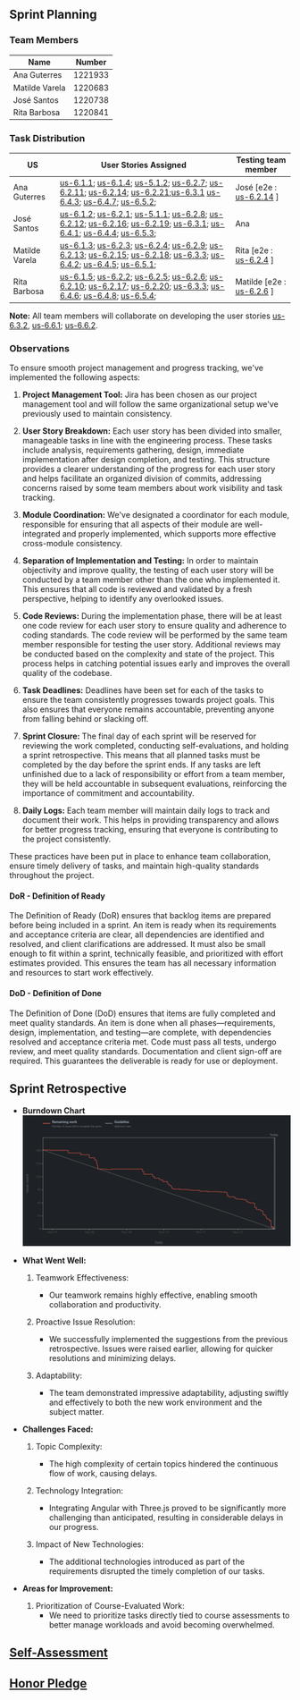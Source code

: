 ## Sprint Planning

### Team Members

| Name           | Number  |
|----------------|---------|
| Ana Guterres   | 1221933 |
| Matilde Varela | 1220683 |
| José Santos    | 1220738 |
| Rita Barbosa   | 1220841 |

### Task Distribution

| US             | User Stories Assigned                                                                                                                                                                                                                                                                                                                                                                                                                                                       | Testing team member                                      |
|----------------|-----------------------------------------------------------------------------------------------------------------------------------------------------------------------------------------------------------------------------------------------------------------------------------------------------------------------------------------------------------------------------------------------------------------------------------------------------------------------------|----------------------------------------------------------|
| Ana Guterres   | [us-6.1.1](./1221933/us-6.1.1/readme.md); [us-6.1.4](./1221933/us-6.1.4/readme.md); [us-5.1.2](1221933/us-5.1.2/readme.md); [us-6.2.7](1221933/us-6.2.7/readme.md); [us-6.2.11](1221933/us-6.2.11/readme.md); [us-6.2.14](1221933/us-6.2.14/readme.md); [us-6.2.21](1221933/us-6.2.21/readme.md);[us-6.3.1](./us-6.3.1/readme.md) [us-6.4.3](./1221933/us-6.4.3/readme.md); [us-6.4.7](./1221933/us-6.4.7/readme.md); [us-6.5.2](./1221933/us-6.5.2/readme.md);             | José [e2e : [us-6.2.14](1221933/us-6.2.14/readme.md) ]   |
| José Santos    | [us-6.1.2](./1220738/us-6.1.2/readme.md); [us-6.2.1](./1220738/us-6.2.1/readme.md); [us-5.1.1](1220738/us-5.1.1/readme.md); [us-6.2.8](./1220738/us-6.2.8/readme.md); [us-6.2.12](./1220738/us-6.2.12/readme.md); [us-6.2.16](./1220738/us-6.2.16/readme.md); [us-6.2.19](./1220738/us-6.2.19/readme.md); [us-6.3.1](./us-6.3.1/readme.md); [us-6.4.1](./1220738/us-6.4.1/readme.md); [us-6.4.4](./1220738/us-6.4.4/readme.md); [us-6.5.3](./1220738/us-6.5.3/readme.md);   | Ana                                                      |
| Matilde Varela | [us-6.1.3](./1220683/us-6.1.3/readme.md); [us-6.2.3](1220683/us-6.2.3/readme.md); [us-6.2.4](1220683/us-6.2.4/readme.md); [us-6.2.9](1220683/us-6.2.9/readme.md); [us-6.2.13](1220683/us-6.2.13/readme.md); [us-6.2.15](1220683/us-6.2.15/readme.md); [us-6.2.18](1220683/us-6.2.18/readme.md); [us-6.3.3](./us-6.3.3/readme.md); [us-6.4.2](./1220683/us-6.4.2/readme.md); [us-6.4.5](./1220683/us-6.4.5/readme.md); [us-6.5.1](./1220683/us-6.5.1/readme.md);             | Rita  [e2e : [us-6.2.4](1220683/us-6.2.4/readme.md) ]    |
| Rita Barbosa   | [us-6.1.5](./1220841/us-6.1.5/readme.md); [us-6.2.2](./1220841/us-6.2.2/readme.md); [us-6.2.5](./1220841/us-6.2.5/readme.md); [us-6.2.6](./1220841/us-6.2.6/readme.md); [us-6.2.10](./1220841/us-6.2.10/readme.md); [us-6.2.17](./1220841/us-6.2.17/readme.md); [us-6.2.20](./1220841/us-6.2.20/readme.md); [us-6.3.3](./us-6.3.3/readme.md); [us-6.4.6](./1220841/us-6.4.6/readme.md); [us-6.4.8](./1220841/us-6.4.8/readme.md); [us-6.5.4](./1220841/us-6.5.4/readme.md); | Matilde  [e2e : [us-6.2.6](1220841/us-6.2.6/readme.md) ] |

**Note:** All team members will collaborate on developing the user
stories [us-6.3.2](./us-6.3.2/readme.md), [us-6.6.1](./us-6.6.1/readme.md); [us-6.6.2](./us-6.6.2/readme.md).

### Observations

To ensure smooth project management and progress tracking, we've implemented the following aspects:

1. **Project Management Tool:** Jira has been chosen as our project management tool and will follow the same
   organizational setup we've previously used to maintain consistency.

2. **User Story Breakdown:** Each user story has been divided into smaller, manageable tasks in line with the
   engineering process. These tasks include analysis, requirements gathering, design, immediate implementation after
   design completion, and testing. This structure provides a clearer understanding of the progress for each user story
   and helps facilitate an organized division of commits, addressing concerns raised by some team members about work
   visibility and task tracking.

3. **Module Coordination:** We've designated a coordinator for each module, responsible for ensuring that all aspects of
   their module are well-integrated and properly implemented, which supports more effective cross-module consistency.

4. **Separation of Implementation and Testing:** In order to maintain objectivity and improve quality, the testing of
   each user story will be conducted by a team member other than the one who implemented it. This ensures that all code
   is reviewed and validated by a fresh perspective, helping to identify any overlooked issues.

5. **Code Reviews:** During the implementation phase, there will be at least one code review for each user story to
   ensure quality and adherence to coding standards. The code review will be performed by the same team member
   responsible for testing the user story. Additional reviews may be conducted based on the complexity and state of the
   project. This process helps in catching potential issues early and improves the overall quality of the codebase.

6. **Task Deadlines:** Deadlines have been set for each of the tasks to ensure the team consistently progresses towards
   project goals. This also ensures that everyone remains accountable, preventing anyone from falling behind or slacking
   off.

7. **Sprint Closure:** The final day of each sprint will be reserved for reviewing the work completed, conducting
   self-evaluations, and holding a sprint retrospective. This means that all planned tasks must be completed by the day
   before the sprint ends. If any tasks are left unfinished due to a lack of responsibility or effort from a team
   member, they will be held accountable in subsequent evaluations, reinforcing the importance of commitment and
   accountability.

8. **Daily Logs:** Each team member will maintain daily logs to track and document their work. This helps in providing
   transparency and allows for better progress tracking, ensuring that everyone is contributing to the project
   consistently.

These practices have been put in place to enhance team collaboration, ensure timely delivery of tasks, and maintain
high-quality standards throughout the project.

#### DoR - Definition of Ready

The Definition of Ready (DoR) ensures that backlog items are prepared before being included in a sprint. An item is ready when its requirements and acceptance criteria are clear, all dependencies are identified and resolved, and client clarifications are addressed. It must also be small enough to fit within a sprint, technically feasible, and prioritized with effort estimates provided. This ensures the team has all necessary information and resources to start work effectively.

#### DoD - Definition of Done

The Definition of Done (DoD) ensures that items are fully completed and meet quality standards. An item is done when all phases—requirements, design, implementation, and testing—are complete, with dependencies resolved and acceptance criteria met. Code must pass all tests, undergo review, and meet quality standards. Documentation and client sign-off are required. This guarantees the deliverable is ready for use or deployment.

## Sprint Retrospective

* **Burndown Chart**
![Burndown Chart](burndown-chart.png)

* **What Went Well:**
  1. Teamwork Effectiveness:
        * Our teamwork remains highly effective, enabling smooth collaboration and productivity.

  2. Proactive Issue Resolution:
        * We successfully implemented the suggestions from the previous retrospective. Issues were raised earlier, allowing for quicker resolutions and minimizing delays.

  3. Adaptability:
        * The team demonstrated impressive adaptability, adjusting swiftly and effectively to both the new work environment and the subject matter.

* **Challenges Faced:**
  1. Topic Complexity:
        * The high complexity of certain topics hindered the continuous flow of work, causing delays.

  2. Technology Integration:
        * Integrating Angular with Three.js proved to be significantly more challenging than anticipated, resulting in considerable delays in our progress.

  3. Impact of New Technologies:
        * The additional technologies introduced as part of the requirements disrupted the timely completion of our tasks.

* **Areas for Improvement:**
  1. Prioritization of Course-Evaluated Work:
        * We need to prioritize tasks directly tied to course assessments to better manage workloads and avoid becoming overwhelmed.

## [Self-Assessment](3dg-g38-autoavaliacao.pdf)

## [Honor Pledge](3dg-g38-compromisso-honra.pdf)
